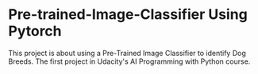 # Pre-trained-Image-Classifier Using Pytorch
This project is about using a Pre-Trained Image Classifier to identify Dog Breeds. The first project in Udacity's AI Programming with Python course. 
